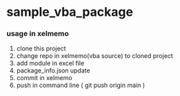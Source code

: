 # sample_vba_package

### usage in xelmemo

1. clone this project
2. change repo in xelmemo(vba source) to cloned project
3. add module in excel file
4. package_info.json update
5. commit in xelmemo
6. push in command line ( git push origin main )
